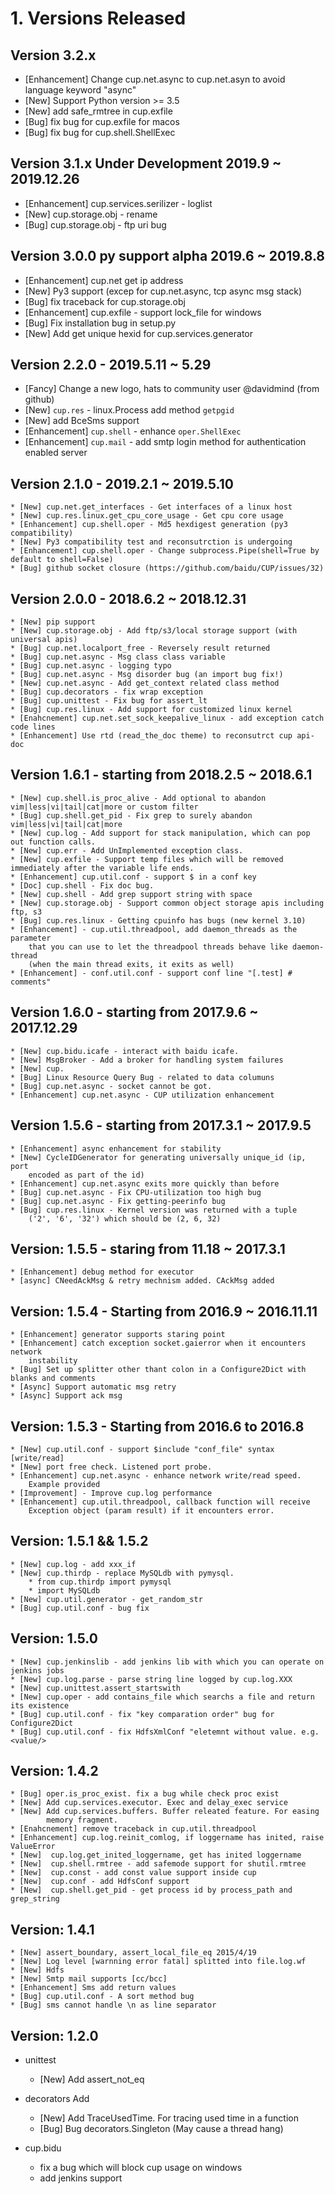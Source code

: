 # 1. Versions Released

## Version 3.2.x 

* [Enhancement] Change cup.net.async to cup.net.asyn to avoid language keyword "async"
* [New] Support Python version >= 3.5
* [New] add safe_rmtree in cup.exfile
* [Bug] fix bug for cup.exfile for macos
* [Bug] fix bug for cup.shell.ShellExec

## Version 3.1.x Under Development 2019.9 ~ 2019.12.26
* [Enhancement] cup.services.serilizer - loglist
* [New] cup.storage.obj - rename
* [Bug] cup.storage.obj - ftp uri bug

## Version 3.0.0 py support alpha 2019.6 ~ 2019.8.8
* [Enhancement] cup.net get ip address
* [New] Py3 support (excep for cup.net.async, tcp async msg stack)
* [Bug] fix traceback for cup.storage.obj 
* [Enhancement] cup.exfile - support lock_file for windows
* [Bug] Fix installation bug in setup.py
* [New] Add get unique hexid for cup.services.generator

## Version 2.2.0 - 2019.5.11 ~ 5.29

* [Fancy] Change a new logo, hats to community user @davidmind (from github) 
* [New] `cup.res` - linux.Process add method `getpgid`
* [New] add BceSms support
* [Enhancement] `cup.shell` - enhance `oper.ShellExec`
* [Enhancement] `cup.mail` - add smtp login method for authentication enabled server

## Version 2.1.0 - 2019.2.1 ~ 2019.5.10

    * [New] cup.net.get_interfaces - Get interfaces of a linux host
    * [New] cup.res.linux.get_cpu_core_usage - Get cpu core usage 
    * [Enhancement] cup.shell.oper - Md5 hexdigest generation (py3 compatibility)
    * [New] Py3 compatibility test and reconsutrction is undergoing
    * [Enhancement] cup.shell.oper - Change subprocess.Pipe(shell=True by default to shell=False)
    * [Bug] github socket closure (https://github.com/baidu/CUP/issues/32) 

## Version 2.0.0 - 2018.6.2 ~ 2018.12.31

	* [New] pip support
	* [New] cup.storage.obj - Add ftp/s3/local storage support (with universal apis)
	* [Bug] cup.net.localport_free - Reversely result returned
	* [Bug] cup.net.async - Msg class class variable 
	* [Bug] cup.net.async - logging typo
	* [Bug] cup.net.async - Msg disorder bug (an import bug fix!)
	* [New] cup.net.async - Add get_context related class method
	* [Bug] cup.decorators - fix wrap exception
	* [Bug] cup.unittest - Fix bug for assert_lt
	* [Bug] cup.res.linux - Add support for customized linux kernel
	* [Enahcnement] cup.net.set_sock_keepalive_linux - add exception catch code lines
	* [Enhancement] Use rtd (read_the_doc theme) to reconsutrct cup api-doc

## Version 1.6.1 - starting from 2018.2.5 ~ 2018.6.1

	* [New] cup.shell.is_proc_alive - Add optional to abandon vim|less|vi|tail|cat|more or custom filter	
	* [Bug] cup.shell.get_pid - Fix grep to surely abandon vim|less|vi|tail|cat|more 
	* [New] cup.log - Add support for stack manipulation, which can pop out function calls.
	* [New] cup.err - Add UnImplemented exception class.
	* [New] cup.exfile - Support temp files which will be removed immediately after the variable life ends.
	* [Enhancement] cup.util.conf - support $ in a conf key
	* [Doc] cup.shell - Fix doc bug. 
	* [New] cup.shell - Add grep support string with space
	* [New] cup.storage.obj - Support common object storage apis including ftp, s3
	* [Bug] cup.res.linux - Getting cpuinfo has bugs (new kernel 3.10)
	* [Enhancement] - cup.util.threadpool, add daemon_threads as the parameter
		that you can use to let the threadpool threads behave like daemon-thread
		(when the main thread exits, it exits as well)
	* [Enhancement] - conf.util.conf - support conf line "[.test] # comments" 

## Version 1.6.0 - starting from 2017.9.6 ~ 2017.12.29
	* [New] cup.bidu.icafe - interact with baidu icafe.
	* [New] MsgBroker - Add a broker for handling system failures
	* [New] cup.
	* [Bug] Linux Resource Query Bug - related to data columuns
	* [Bug] cup.net.async - socket cannot be got.
	* [Enhancement] cup.net.async - CUP utilization enhancement

## Version 1.5.6 - starting from  2017.3.1 ~ 2017.9.5
	* [Enhancement] async enhancement for stability
	* [New] CycleIDGenerator for generating universally unique_id (ip, port
		encoded as part of the id)
	* [Enhancement] cup.net.async exits more quickly than before
	* [Bug] cup.net.async - Fix CPU-utilization too high bug
	* [Bug] cup.net.async - Fix getting-peerinfo bug
	* [Bug] cup.res.linux - Kernel version was returned with a tuple
		('2', '6', '32') which should be (2, 6, 32)

## Version: 1.5.5 - staring from 11.18 ~ 2017.3.1
	* [Enhancement] debug method for executor
	* [async] CNeedAckMsg & retry mechnism added. CAckMsg added

## Version: 1.5.4 - Starting from 2016.9 ~ 2016.11.11
	* [Enhancement] generator supports staring point
	* [Enhancement] catch exception socket.gaierror when it encounters network
		instability
	* [Bug] Set up splitter other thant colon in a Configure2Dict with blanks and comments 
	* [Async] Support automatic msg retry
	* [Async] Support ack msg

## Version: 1.5.3 - Starting from 2016.6 to 2016.8
	* [New] cup.util.conf - support $include "conf_file" syntax [write/read]
	* [New] port free check. Listened port probe.
	* [Enhancement] cup.net.async - enhance network write/read speed. 
		Example provided
	* [Improvement] - Improve cup.log performance
	* [Enhancement] cup.util.threadpool, callback function will receive
		Exception object (param result) if it encounters error.

## Version: 1.5.1 && 1.5.2
	* [New] cup.log - add xxx_if 
	* [New] cup.thirdp - replace MySQLdb with pymysql. 
		* from cup.thirdp import pymysql
		* import MySQLdb
	* [New] cup.util.generator - get_random_str
	* [Bug] cup.util.conf - bug fix

## Version: 1.5.0
	* [New] cup.jenkinslib - add jenkins lib with which you can operate on jenkins jobs
	* [New] cup.log.parse - parse string line logged by cup.log.XXX
	* [New] cup.unittest.assert_startswith
	* [New] cup.oper - add contains_file which searchs a file and return its existence
	* [Bug] cup.util.conf - fix "key comparation order" bug for Configure2Dict
	* [Bug] cup.util.conf - fix HdfsXmlConf "eletemnt without value. e.g. <value/>

## Version: 1.4.2
	* [Bug] oper.is_proc_exist. fix a bug while check proc exist
	* [New] Add cup.services.executor. Exec and delay_exec service
	* [New] Add cup.services.buffers. Buffer releated feature. For easing
		    memory fragment.	
	* [Enahcnement] remove traceback in cup.util.threadpool
	* [Enhancement] cup.log.reinit_comlog, if loggername has inited, raise
	ValueError
    * [New]  cup.log.get_inited_loggername, get has inited loggername
	* [New]  cup.shell.rmtree - add safemode support for shutil.rmtree
	* [New]  cup.const - add const value support inside cup
	* [New]  cup.conf - add HdfsConf support
	* [New]  cup.shell.get_pid - get process id by process_path and grep_string

## Version: 1.4.1
	* [New] assert_boundary, assert_local_file_eq 2015/4/19
	* [New] Log level [warnning error fatal] splitted into file.log.wf
	* [New] Hdfs
	* [New] Smtp mail supports [cc/bcc]
	* [Enhancement] Sms add return values
	* [Bug] cup.util.conf - A sort method bug
	* [Bug] sms cannot handle \n as line separator
	
## Version: 1.2.0
 - unittest  
	* [New] Add assert_not_eq
 - decorators Add 
	* [New] Add TraceUsedTime. For tracing used time in a function
	* [Bug] Bug decorators.Singleton (May cause a thread hang)

 - cup.bidu
	* fix a bug which will block cup usage on windows
	* add jenkins support
